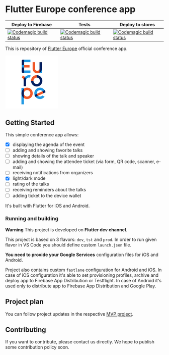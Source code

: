 # Flutter Europe conference app

| Deploy to Firebase | Tests | Deploy to stores |
|--------------------|-------|------------------|
| [![Codemagic build status](https://api.codemagic.io/apps/5dad72c1db229636b8c072a6/5dad72c1db229636b8c072a5/status_badge.svg)](https://codemagic.io/apps/5dad72c1db229636b8c072a6/5dad72c1db229636b8c072a5/latest_build) | [![Codemagic build status](https://api.codemagic.io/apps/5dad72c1db229636b8c072a6/5dad72c1db229636b8c072a5/status_badge.svg)](https://codemagic.io/apps/5dad72c1db229636b8c072a6/5dad72c1db229636b8c072a5/latest_build) | [![Codemagic build status](https://api.codemagic.io/apps/5dad72c1db229636b8c072a6/5db3500825dc3f4dd757c499/status_badge.svg)](https://codemagic.io/apps/5dad72c1db229636b8c072a6/5db3500825dc3f4dd757c499/latest_build) |

This is repository of [Flutter Europe](https://fluttereurope.dev/) official conference app.

![App Logo](docs/logo.png)

## Getting Started

This simple conference app allows:

- [x] displaying the agenda of the event
- [ ] adding and showing favorite talks
- [ ] showing details of the talk and speaker
- [ ] adding and showing the attendee ticket (via form, QR code, scanner, e-mail)
- [ ] receiving notifications from organizers
- [x] light/dark mode
- [ ] rating of the talks
- [ ] receiving reminders about the talks
- [ ] adding ticket to the device wallet

It's built with Flutter for iOS and Android.

### Running and building

**Warning** This project is developed on **Flutter dev channel**.

This project is based on 3 flavors: `dev`, `tst` and `prod`. In order to run given flavor in VS Code you should define custom `launch.json` file.

**You need to provide your Google Services** configuration files for iOS and Android.

Project also contains custom `fastlane` configuration for Android and iOS. In case of iOS configuration it's able to set provisioning profiles, archive and deploy app to Firebase App Distribution or Testflight. In case of Android it's used only to distribute app to Firebase App Distribution and Google Play.

## Project plan

You can follow project updates in the respective [MVP project](https://github.com/FlutterEurope/conference2020/projects/1).

## Contributing

If you want to contribute, please contact us directly. We hope to publish some contribution policy soon.
